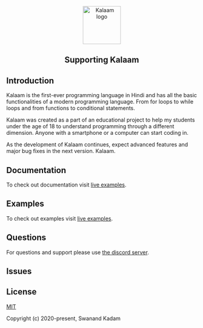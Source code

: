 <p align="center"><a href="kalaam.io" target="_blank" rel="noopener noreferrer"><img width="100" src="https://i.ibb.co/Dg3jzC5/Logo.png" alt="Kalaam logo"></a></p>


<h2 align="center">Supporting Kalaam</h2>


## Introduction

Kalaam is the first-ever programming language in Hindi and has all the basic functionalities of a modern programming language. From for loops to while loops and from functions to conditional statements.

Kalaam was created as a part of an educational project to help my students under the age of 18 to understand programming through a different dimension. Anyone with a smartphone or a computer can start coding in.

As the development of Kalaam continues, expect advanced features and major bug fixes in the next version. Kalaam. 


## Documentation

To check out documentation visit [live examples](https://www.kalaam.io/documentation).


## Examples

To check out examples visit [live examples](https://www.kalaam.io/Support).

## Questions

For questions and support please use [the discord server](https://discord.com/invite/EMyA8TA).

## Issues



## License

[MIT](http://opensource.org/licenses/MIT)

Copyright (c) 2020-present, Swanand Kadam

